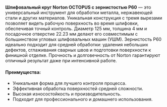 **Шлифовальный круг Norton OCTOPUS с зернистостью P60** — это универсальный инструмент для обработки металла, нержавеющей стали и других материалов. Уникальная конструкция с тремя вырезами позволяет видеть рабочую поверхность во время шлифовки, обеспечивая точный контроль. Диаметр 125 мм, толщина 4 мм и посадочное отверстие 22.23 мм делают его совместимым с большинством угловых шлифовальных машин (УШМ). Зернистость P60 идеально подходит для средней обработки: удаления небольших дефектов, сглаживания сварных швов и подготовки поверхности к финишной отделке. Прочность и долговечность от Norton гарантируют отличный результат даже при интенсивной работе.

#### Преимущества:

- Уникальная форма для лучшего контроля процесса.
- Эффективная обработка поверхностей средней сложности.
- Высокая износостойкость и производительность.
- Подходит для профессионального и домашнего использования.
